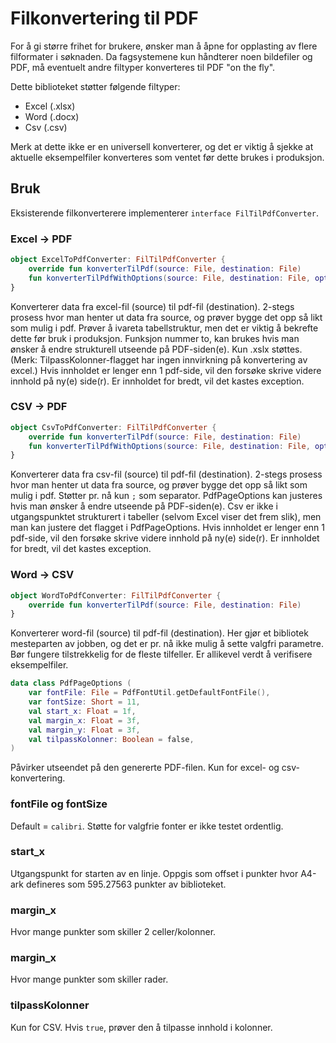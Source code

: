 # Filkonvertering til PDF

For å gi større frihet for brukere, ønsker man å åpne for opplasting av flere filformater i søknaden. Da fagsystemene 
kun håndterer noen bildefiler og PDF, må eventuelt andre filtyper konverteres til PDF "on the fly".

Dette biblioteket støtter følgende filtyper:
* Excel (.xlsx)
* Word (.docx)
* Csv (.csv)

Merk at dette ikke er en universell konverterer, og det er viktig å sjekke at aktuelle eksempelfiler konverteres som 
ventet før dette brukes i produksjon. 

## Bruk

Eksisterende filkonverterere implementerer ```interface FilTilPdfConverter```. 

### Excel -> PDF
```kotlin
object ExcelToPdfConverter: FilTilPdfConverter {
    override fun konverterTilPdf(source: File, destination: File)
    fun konverterTilPdfWithOptions(source: File, destination: File, options: PdfPageOptions)
}
```
Konverterer data fra excel-fil (source) til pdf-fil (destination). 2-stegs prosess hvor man henter ut data fra source,
og prøver bygge det opp så likt som mulig i pdf. Prøver å ivareta tabellstruktur, men det er viktig
å bekrefte dette før bruk i produksjon. Funksjon nummer to, kan brukes hvis man ønsker å endre strukturell 
utseende på PDF-siden(e). Kun .xslx støttes. (Merk: TilpassKolonner-flagget har ingen innvirkning på konvertering av excel.)
Hvis innholdet er lenger enn 1 pdf-side, vil den forsøke skrive videre innhold på ny(e) side(r). 
Er innholdet for bredt, vil det kastes exception.

### CSV -> PDF
```kotlin
object CsvToPdfConverter: FilTilPdfConverter {
    override fun konverterTilPdf(source: File, destination: File)
    fun konverterTilPdfWithOptions(source: File, destination: File, options: PdfPageOptions)
}
```
Konverterer data fra csv-fil (source) til pdf-fil (destination). 2-stegs prosess hvor man henter ut data fra source, 
og prøver bygge det opp så likt som mulig i pdf. Støtter pr. nå kun ```;``` som separator. PdfPageOptions
kan justeres hvis man ønsker å endre utseende på PDF-siden(e). Csv er ikke i utgangspunktet strukturert i tabeller 
(selvom Excel viser det frem slik), men man kan justere det flagget i PdfPageOptions. 
Hvis innholdet er lenger enn 1 pdf-side, vil den forsøke skrive videre innhold på ny(e) side(r).
Er innholdet for bredt, vil det kastes exception.

### Word -> CSV
```kotlin
object WordToPdfConverter: FilTilPdfConverter {
    override fun konverterTilPdf(source: File, destination: File)
}
```
Konverterer word-fil (source) til pdf-fil (destination). Her gjør et bibliotek mesteparten av jobben, og det er pr. nå
ikke mulig å sette valgfri parametre. Bør fungere tilstrekkelig for de fleste tilfeller. 
Er allikevel verdt å verifisere eksempelfiler.

```kotlin
data class PdfPageOptions (
    var fontFile: File = PdfFontUtil.getDefaultFontFile(),
    var fontSize: Short = 11,
    val start_x: Float = 1f, 
    val margin_x: Float = 3f,
    val margin_y: Float = 3f,
    val tilpassKolonner: Boolean = false,
)
```
Påvirker utseendet på den genererte PDF-filen. Kun for excel- og csv-konvertering. 
### fontFile og fontSize
Default = ```calibri```. Støtte for valgfrie fonter er ikke testet ordentlig.
### start_x
Utgangspunkt for starten av en linje. Oppgis som offset i punkter hvor A4-ark defineres som 595.27563 punkter av 
biblioteket.
### margin_x
Hvor mange punkter som skiller 2 celler/kolonner. 
### margin_x
Hvor mange punkter som skiller rader.
### tilpassKolonner
Kun for CSV. Hvis ```true```, prøver den å tilpasse innhold i kolonner.

